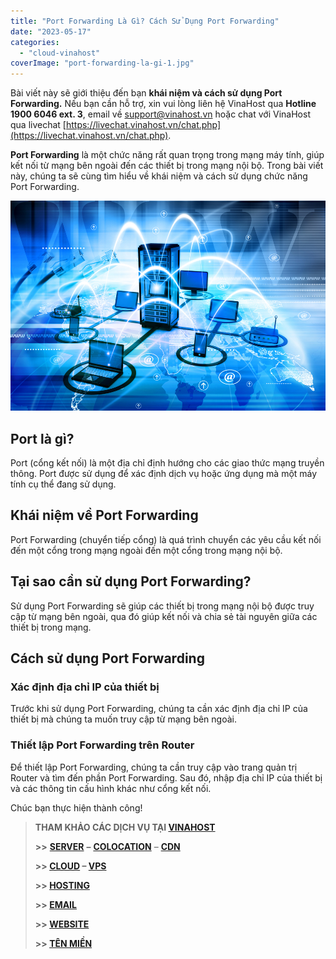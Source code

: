 ```yaml
---
title: "Port Forwarding Là Gì? Cách Sử Dụng Port Forwarding"
date: "2023-05-17"
categories: 
  - "cloud-vinahost"
coverImage: "port-forwarding-la-gi-1.jpg"
---
```


Bài viết này sẽ giới thiệu đến bạn **khái niệm và cách sử dụng Port Forwarding.** Nếu bạn cần hỗ trợ, xin vui lòng liên hệ VinaHost qua **Hotline 1900 6046 ext. 3**, email về [support@vinahost.vn](mailto:support@vinahost.vn) hoặc chat với VinaHost qua livechat [https://livechat.vinahost.vn/chat.php](https://livechat.vinahost.vn/chat.php).

**Port Forwarding** là một chức năng rất quan trọng trong mạng máy tính, giúp kết nối từ mạng bên ngoài đến các thiết bị trong mạng nội bộ. Trong bài viết này, chúng ta sẽ cùng tìm hiểu về khái niệm và cách sử dụng chức năng Port Forwarding.

![](images/port-forwarding-la-gi-0.jpg)

## **Port là gì?**

Port (cổng kết nối) là một địa chỉ định hướng cho các giao thức mạng truyền thông. Port được sử dụng để xác định dịch vụ hoặc ứng dụng mà một máy tính cụ thể đang sử dụng.

## **Khái niệm về Port Forwarding**

Port Forwarding (chuyển tiếp cổng) là quá trình chuyển các yêu cầu kết nối đến một cổng trong mạng ngoài đến một cổng trong mạng nội bộ.

## **Tại sao cần sử dụng Port Forwarding?**

Sử dụng Port Forwarding sẽ giúp các thiết bị trong mạng nội bộ được truy cập từ mạng bên ngoài, qua đó giúp kết nối và chia sẻ tài nguyên giữa các thiết bị trong mạng.

## **Cách sử dụng Port Forwarding**

### **Xác định địa chỉ IP của thiết bị**

Trước khi sử dụng Port Forwarding, chúng ta cần xác định địa chỉ IP của thiết bị mà chúng ta muốn truy cập từ mạng bên ngoài.

### **Thiết lập Port Forwarding trên Router**

Để thiết lập Port Forwarding, chúng ta cần truy cập vào trang quản trị Router và tìm đến phần Port Forwarding. Sau đó, nhập địa chỉ IP của thiết bị và các thông tin cấu hình khác như cổng kết nối.

Chúc bạn thực hiện thành công!

> **THAM KHẢO CÁC DỊCH VỤ TẠI [VINAHOST](https://vinahost.vn/)**
> 
> **\>>** [**SERVER**](https://vinahost.vn/thue-may-chu-rieng/) **–** [**COLOCATION**](https://vinahost.vn/colocation.html) – [**CDN**](https://vinahost.vn/dich-vu-cdn-chuyen-nghiep)
> 
> **\>> [CLOUD](https://vinahost.vn/cloud-server-gia-re/) – [VPS](https://vinahost.vn/vps-ssd-chuyen-nghiep/)**
> 
> **\>> [HOSTING](https://vinahost.vn/wordpress-hosting)**
> 
> **\>> [EMAIL](https://vinahost.vn/email-hosting)**
> 
> **\>> [WEBSITE](http://vinawebsite.vn/)**
> 
> **\>> [TÊN MIỀN](https://vinahost.vn/ten-mien-gia-re/)**
